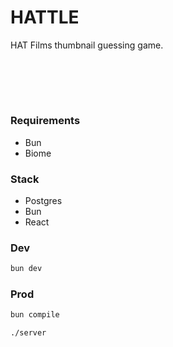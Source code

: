 # HATTLE

HAT Films thumbnail guessing game.

<br/><br/>
---

### Requirements
- Bun
- Biome


### Stack
- Postgres
- Bun
- React


### Dev
```sh
bun dev
```

### Prod
```sh
bun compile

./server
```
